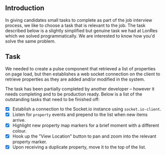 ## Introduction

In giving candidates small tasks to complete as part of the job interview process, we like to choose a task that is relevant to the job. The task described below is a slightly simplified but genuine task we had at LonRes which we solved programmatically. We are interested to know how you'd solve the same problem.

## Task

We needed to create a pulse component that retrieved a list of properties on page load, but then establishes a web socket connection on the client to retrieve properties as they are added and/or modified in the system.

The task has been partially completed by another developer &ndash; however it needs completing and to be production ready. Below is a list of the outstanding tasks that need to be finished off:

- [x] Establish a connection to the Socket.io instance using `socket.io-client`.
- [x] Listen for `property` events and prepend to the list when new items arrive.
- [x] Highlight new property map markers for a brief moment with a different colour.
- [x] Hook up the "View Location" button to pan and zoom into the relevant property marker.
- [x] Upon receiving a duplicate property, move it to the top of the list.
